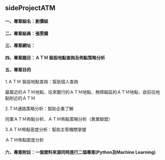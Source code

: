 ## sideProjectATM
#### 一、專案組名：創價組
#### 二、專案組員：張雯嬌
#### 三、專案網址：
#### 四、專案題目：ＡＴＭ 裝設地點查詢及佈點策略分析
#### 五、專案目的

 1.ＡＴＭ 裝設地點查詢：幫助個人查詢

   最鄰近的ＡＴＭ地點、往來銀行的ＡＴＭ地點、無障礙區的ＡＴＭ地點、欲前往地點附近的ＡＴＭ

 2.ＴＭ通路策略分析：幫助企業了解

   同業ＡＴＭ佈點分析、ＡＴＭ佈點策略分析（異業聯盟）

 3.ＡＴＭ佈點密度分析：幫助主管機關掌握

   ＡＴＭ佈點密度分析

#### 六、專案附註：一個資料來源同時進行二個專案(Python及Machine Learning)
